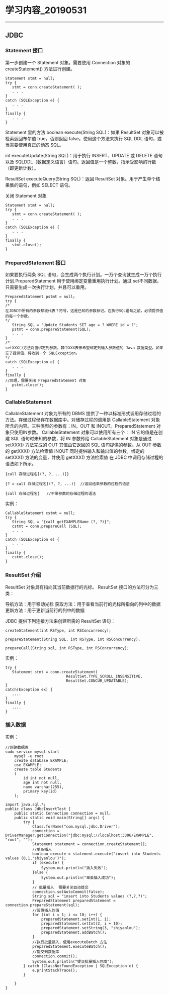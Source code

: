 # 学习内容_20190531

---

## JDBC
### Statement 接口
第一步创建一个 Statement 对象。需要使用 Connection 对象的 createStatement() 方法进行创建。
```
Statement stmt = null;
try {
   stmt = conn.createStatement( );
   . . .
}
catch (SQLException e) {
   . . .
}
finally {
   . . .
}
```
Statement 里的方法
boolean execute(String SQL)：如果 ResultSet 对象可以被检索返回布尔值 true，否则返回 false。使用这个方法来执行 SQL DDL 语句，或当需要使用真正的动态 SQL。

int executeUpdate(String SQL)：用于执行 INSERT、UPDATE 或 DELETE 语句以及 SQLDDL（数据定义语言）语句。返回值是一个整数，指示受影响的行数（即更新计数）。

ResultSet executeQuery(String SQL)：返回 ResultSet 对象。用于产生单个结果集的语句，例如 SELECT 语句。

关闭 Statement 对象
```
Statement stmt = null;
try {
   stmt = conn.createStatement( );
   . . .
}
catch (SQLException e) {
   . . .
}
finally {
   stmt.close();
}
```

### PreparedStatement 接口
如果要执行两条 SQL 语句，会生成两个执行计划。一万个查询就生成一万个执行计划.PreparedStatement 用于使用绑定变量重用执行计划。通过 set不同数据，只需要生成一次执行计划，并且可以重用。
```
PreparedStatement pstmt = null;
try {
/*
在JDBC中所有的参数都被代表？符号，这是已知的参数标记。在执行SQL语句之前，必须提供值的每一个参数。
*/
   String SQL = "Update Students SET age = ? WHERE id = ?";
   pstmt = conn.prepareStatement(SQL);
   . . .
}
/*
setXXX()方法将值绑定到参数，其中XXX表示希望绑定到输入参数值的 Java 数据类型。如果忘了提供值，将收到一个 SQLException。
*/
catch (SQLException e) {
   . . .
}
finally {
//同理，需要关闭 PreparedStatement 对象
   pstmt.close();
}
```

### CallableStatement
CallableStatement 对象为所有的 DBMS 提供了一种以标准形式调用存储过程的方法。存储过程储存在数据库中。对储存过程的调用是 CallableStatement 对象所含的内容。三种类型的参数有：IN，OUT 和 INOUT。PreparedStatement 对象只使用IN参数。 CallableStatement 对象可以使用所有三个：
IN	它的值是在创建 SQL 语句时未知的参数，将 IN 参数传给 CallableStatement 对象是通过 setXXX() 方法完成的
OUT	其值由它返回的 SQL 语句提供的参数。从 OUT 参数的 getXXX() 方法检索值
INOUT	同时提供输入和输出值的参数，绑定的 setXXX() 方法的变量，并使用 getXXX() 方法检索值
在 JDBC 中调用存储过程的语法如下所示。
```
{call 存储过程名[(?, ?, ...)]} 

{? = call 存储过程名[(?, ?, ...)]  //返回结果参数的过程的语法

{call 存储过程名}   //不带参数的存储过程的语法
```
实例：
```
CallableStatement cstmt = null;
try {
   String SQL = "{call getEXAMPLEName (?, ?)}";
   cstmt = conn.prepareCall (SQL);
   . . .
}
catch (SQLException e) {
   . . .
}
finally {
   cstmt.close();
}
```
### ResultSet 介绍
ResultSet 对象具有指向其当前数据行的光标。
ResultSet 接口的方法可分为三类： 　　

导航方法：用于移动光标
获取方法：用于查看当前行的光标所指向的列中的数据
更新方法：用于更新当前行的列中的数据

JDBC 提供下列连接方法来创建所需的 ResultSet 语句：
```
createStatement(int RSType, int RSConcurrency);

prepareStatement(String SQL, int RSType, int RSConcurrency);

prepareCall(String sql, int RSType, int RSConcurrency);
```
实例：
```
try {
   Statement stmt = conn.createStatement(
                           ResultSet.TYPE_SCROLL_INSENSITIVE,
                           ResultSet.CONCUR_UPDATABLE);
}
catch(Exception ex) {
   ....
}
finally {
   ....
}
```

### 插入数据
实例：
```
//创建数据库
sudo service mysql start
    mysql -u root 
    create database EXAMPLE;
    use EXAMPLE;
    create table Students
    (
        id int not null,
        age int not null,
        name varchar(255),
        primary key(id)
    );

import java.sql.*;
public class JdbcInsertTest {
    public static Connection connection = null;
    public static void main(String[] args) {
        try {
            Class.forName("com.mysql.jdbc.Driver");
            connection = DriverManager.getConnection("jdbc:mysql://localhost:3306/EXAMPLE", "root", "");
            Statement statement = connection.createStatement();
            //单条插入
            boolean execute = statement.execute("insert into Students values (0,1,'shiyanlou')");
            if (execute) {
                System.out.println("插入失败");
            }else {
                System.out.println("单条插入成功");
            }
            // 批量插入  需要关闭自动提交
            connection.setAutoCommit(false);
            String sql = "insert into Students values (?,?,?)";
            PreparedStatement preparedStatement = connection.prepareStatement(sql);
            //设置插入的值
            for (int i = 1; i <= 10; i++) {
                preparedStatement.setInt(1, i);
                preparedStatement.setInt(2, i + 10);
                preparedStatement.setString(3, "shiyanlou");
                preparedStatement.addBatch();
            }
            //执行批量插入，使用executeBatch 方法
            preparedStatement.executeBatch();
            //提交到数据库
            connection.commit();
            System.out.println("提交批量插入完成");
        } catch (ClassNotFoundException | SQLException e) {
            e.printStackTrace();
        }

    }
}
```
